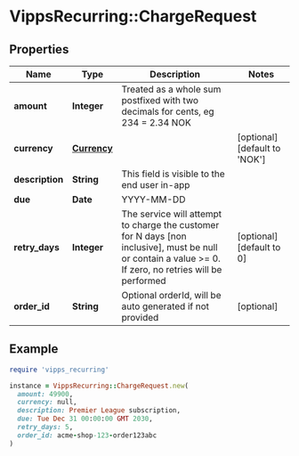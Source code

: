 # VippsRecurring::ChargeRequest

## Properties

| Name | Type | Description | Notes |
| ---- | ---- | ----------- | ----- |
| **amount** | **Integer** | Treated as a whole sum postfixed with two decimals for cents, eg 234 &#x3D; 2.34 NOK |  |
| **currency** | [**Currency**](Currency.md) |  | [optional][default to &#39;NOK&#39;] |
| **description** | **String** | This field is visible to the end user in-app |  |
| **due** | **Date** | YYYY-MM-DD |  |
| **retry_days** | **Integer** | The service will attempt to charge the customer for N days [non inclusive], must be null or contain a value &gt;&#x3D; 0. If zero, no retries will be performed | [optional][default to 0] |
| **order_id** | **String** | Optional orderId, will be auto generated if not provided | [optional] |

## Example

```ruby
require 'vipps_recurring'

instance = VippsRecurring::ChargeRequest.new(
  amount: 49900,
  currency: null,
  description: Premier League subscription,
  due: Tue Dec 31 00:00:00 GMT 2030,
  retry_days: 5,
  order_id: acme-shop-123-order123abc
)
```


